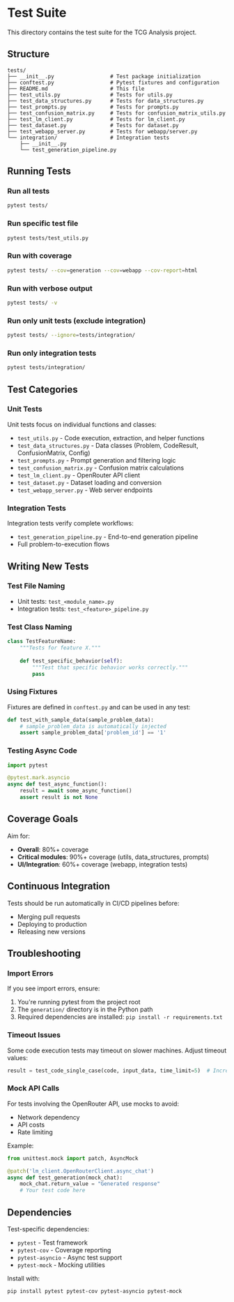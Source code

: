 # Test Suite

This directory contains the test suite for the TCG Analysis project.

## Structure

```
tests/
├── __init__.py                  # Test package initialization
├── conftest.py                  # Pytest fixtures and configuration
├── README.md                    # This file
├── test_utils.py                # Tests for utils.py
├── test_data_structures.py      # Tests for data_structures.py
├── test_prompts.py              # Tests for prompts.py
├── test_confusion_matrix.py     # Tests for confusion_matrix_utils.py
├── test_lm_client.py            # Tests for lm_client.py
├── test_dataset.py              # Tests for dataset.py
├── test_webapp_server.py        # Tests for webapp/server.py
└── integration/                 # Integration tests
    ├── __init__.py
    └── test_generation_pipeline.py
```

## Running Tests

### Run all tests
```bash
pytest tests/
```

### Run specific test file
```bash
pytest tests/test_utils.py
```

### Run with coverage
```bash
pytest tests/ --cov=generation --cov=webapp --cov-report=html
```

### Run with verbose output
```bash
pytest tests/ -v
```

### Run only unit tests (exclude integration)
```bash
pytest tests/ --ignore=tests/integration/
```

### Run only integration tests
```bash
pytest tests/integration/
```

## Test Categories

### Unit Tests
Unit tests focus on individual functions and classes:
- `test_utils.py` - Code execution, extraction, and helper functions
- `test_data_structures.py` - Data classes (Problem, CodeResult, ConfusionMatrix, Config)
- `test_prompts.py` - Prompt generation and filtering logic
- `test_confusion_matrix.py` - Confusion matrix calculations
- `test_lm_client.py` - OpenRouter API client
- `test_dataset.py` - Dataset loading and conversion
- `test_webapp_server.py` - Web server endpoints

### Integration Tests
Integration tests verify complete workflows:
- `test_generation_pipeline.py` - End-to-end generation pipeline
- Full problem-to-execution flows

## Writing New Tests

### Test File Naming
- Unit tests: `test_<module_name>.py`
- Integration tests: `test_<feature>_pipeline.py`

### Test Class Naming
```python
class TestFeatureName:
    """Tests for feature X."""
    
    def test_specific_behavior(self):
        """Test that specific behavior works correctly."""
        pass
```

### Using Fixtures
Fixtures are defined in `conftest.py` and can be used in any test:

```python
def test_with_sample_data(sample_problem_data):
    # sample_problem_data is automatically injected
    assert sample_problem_data['problem_id'] == '1'
```

### Testing Async Code
```python
import pytest

@pytest.mark.asyncio
async def test_async_function():
    result = await some_async_function()
    assert result is not None
```

## Coverage Goals

Aim for:
- **Overall**: 80%+ coverage
- **Critical modules**: 90%+ coverage (utils, data_structures, prompts)
- **UI/Integration**: 60%+ coverage (webapp, integration tests)

## Continuous Integration

Tests should be run automatically in CI/CD pipelines before:
- Merging pull requests
- Deploying to production
- Releasing new versions

## Troubleshooting

### Import Errors
If you see import errors, ensure:
1. You're running pytest from the project root
2. The `generation/` directory is in the Python path
3. Required dependencies are installed: `pip install -r requirements.txt`

### Timeout Issues
Some code execution tests may timeout on slower machines. Adjust timeout values:
```python
result = test_code_single_case(code, input_data, time_limit=5)  # Increased timeout
```

### Mock API Calls
For tests involving the OpenRouter API, use mocks to avoid:
- Network dependency
- API costs
- Rate limiting

Example:
```python
from unittest.mock import patch, AsyncMock

@patch('lm_client.OpenRouterClient.async_chat')
async def test_generation(mock_chat):
    mock_chat.return_value = "Generated response"
    # Your test code here
```

## Dependencies

Test-specific dependencies:
- `pytest` - Test framework
- `pytest-cov` - Coverage reporting
- `pytest-asyncio` - Async test support
- `pytest-mock` - Mocking utilities

Install with:
```bash
pip install pytest pytest-cov pytest-asyncio pytest-mock
```


